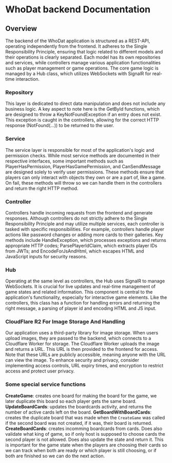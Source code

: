 # WhoDat backend Documentation

## Overview

The backend of the WhoDat application is structured as a REST-API, operating independently from the
frontend. It adheres to the Single Responsibility Principle, ensuring that logic related to different
models and their operations is clearly separated. Each model has its own repositories and services,
while controllers manage various application functionalities such as player management or game operations.
The core game logic is managed by a Hub class, which utilizes WebSockets with SignalR for real-time interaction.

### Repository

This layer is dedicated to direct data manipulation and does not include any business logic. A key aspect to
note here is the GetById functions, which are designed to throw a KeyNotFoundException if an entry does not
exist. This exception is caught in the controllers, allowing for the correct HTTP response (NotFound(...)) to
be returned to the user.

### Service

The service layer is responsible for most of the application's logic and permission checks. While most service
methods are documented in their respective interfaces, some important methods such as PlayerHasPermission,
PlayerHasGamePermission, and CanSendMessage are designed solely to verify user permissions. These methods ensure
that players can only interact with objects they own or are a part of, like a game. On fail, these methods will
throw so we can handle them in the controllers and return the right HTTP method.

### Controller

Controllers handle incoming requests from the frontend and generate responses. Although controllers do not
strictly adhere to the Single Responsibility Principle and may utilize multiple services, each controller
is tasked with specific responsibilities. For example, controllers handle player actions like password changes
or adding more cards to their galleries. Key methods include HandleException, which processes exceptions and
returns appropriate HTTP codes; ParsePlayerIdClaim, which extracts player IDs from JWTs; and EncodeForJsAndHtml,
which escapes HTML and JavaScript inputs for security reasons.

### Hub

Operating at the same level as controllers, the Hub uses SignalR to manage WebSockets. It is crucial for live
updates and real-time management of game states and related information. This component is central to the
application's functionality, especially for interactive game elements. Like the controllers, this class has a
function for handling errors and returning the right message, a parsing of player id and encoding HTML and JS input.

### CloudFlare R2 For Image Storage And Handling

Our application uses a third-party library for image storage. When users upload images, they are passed to the
backend, which connects to a Cloudflare Worker for storage. The Cloudflare Worker uploads the image and returns
a URL. This URL is then provided to the frontend for access. Note that these URLs are publicly accessible, meaning
anyone with the URL can view the image. To enhance security and privacy, consider implementing access controls,
URL expiry times, and encryption to restrict access and protect user privacy.

### Some special service functions

**CreateGame**: creates one board for making the board for the game, we later duplicate this board so each player
gets the same board.
**UpdateBoardCards**: updates the boardcards activity, and returns the number of active cards left on the board.
**GetBoardWithBoardCards**: creates the duplicate board that was made when the `CreateGame` was called if the
second board was not created, if it was, their board is returned.
**CreateBoardCards**: creates incomming boardcards from cards. Does also validate what king of game, so if only host
is supposed to choose cards the second player is not allowed. Does also update the state and return it. This is
important for the game state when the players are choosing their cards so we can track when both are ready or which
player is still choosing, or if both are finished so we can do the next action.
